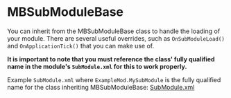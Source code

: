 # MBSubModuleBase

You can inherit from the MBSubModuleBase class to handle the loading of your module. There are several useful overrides, such as `OnSubModuleLoad()` and `OnApplicationTick()` that you can make use of.

**It is important to note that you must reference the class' fully qualified name in the module's `SubModule.xml` for this to work properly.**

Example `SubModule.xml` where `ExampleMod.MySubModule` is the fully qualified name for the class inheriting MBSubModuleBase: [SubModule.xml](../../_xmldocs/submodule.md)

